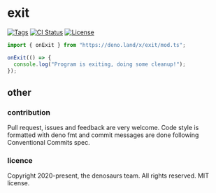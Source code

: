 # exit

[![Tags](https://img.shields.io/github/release/denosaurs/exit)](https://github.com/denosaurs/exit/releases)
[![CI Status](https://img.shields.io/github/workflow/status/denosaurs/exit/check)](https://github.com/denosaurs/exit/actions)
[![License](https://img.shields.io/github/license/denosaurs/exit)](https://github.com/denosaurs/exit/blob/master/LICENSE)

```typescript
import { onExit } from "https://deno.land/x/exit/mod.ts";

onExit(() => {
  console.log("Program is exiting, doing some cleanup!");
});
```

## other

### contribution

Pull request, issues and feedback are very welcome. Code style is formatted with deno fmt and commit messages are done following Conventional Commits spec.

### licence

Copyright 2020-present, the denosaurs team. All rights reserved. MIT license.
